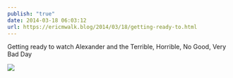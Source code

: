 ```yaml
---
publish: "true"
date: 2014-03-18 06:03:12
url: https://ericmwalk.blog/2014/03/18/getting-ready-to.html
---
```


Getting ready to watch Alexander and the Terrible, Horrible, No Good, Very Bad Day

![](https://ericmwalk.blog/uploads/2022/2866ed4c53.jpg)